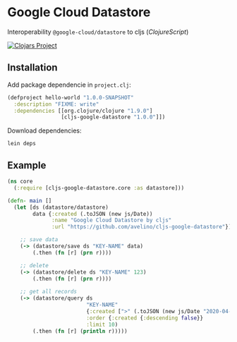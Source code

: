 # Google Cloud Datastore
Interoperability `@google-cloud/datastore` to cljs (_ClojureScript_)

[![Clojars Project](https://img.shields.io/clojars/v/cljs-google-datastore.svg)](https://clojars.org/cljs-google-datastore)

## Installation

Add package dependencie in `project.clj`:

``` clojure
(defproject hello-world "1.0.0-SNAPSHOT"
  :description "FIXME: write"
  :dependencies [[org.clojure/clojure "1.9.0"]
                 [cljs-google-datastore "1.0.0"]])
```

Download dependencies:

``` shell
lein deps
```

## Example

``` clojure
(ns core
  (:require [cljs-google-datastore.core :as datastore]))

(defn- main []
  (let [ds (datastore/datastore)
        data {:created (.toJSON (new js/Date))
              :name "Google Cloud Datastore by cljs"
              :url "https://github.com/avelino/cljs-google-datastore"}])

    ;; save data
    (-> (datastore/save ds "KEY-NAME" data)
        (.then (fn [r] (prn r))))

    ;; delete
    (-> (datastore/delete ds "KEY-NAME" 123)
        (.then (fn [r] (prn r))))
    
    ;; get all records
    (-> (datastore/query ds
                         "KEY-NAME"
                         {:created [">" (.toJSON (new js/Date "2020-04-03T00:00:00z"))]}
                         :order {:created {:descending false}}
                         :limit 10)
        (.then (fn [r] (println r)))))
```
